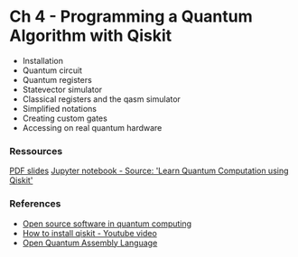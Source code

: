 # Ch 4 - Programming a Quantum Algorithm with Qiskit

- Installation
- Quantum circuit
- Quantum registers
- Statevector simulator
- Classical registers and the qasm simulator
- Simplified notations
- Creating custom gates
- Accessing on real quantum hardware

### Ressources

[PDF slides](https://github.com/bfedrici-phd/QC-2020-CPE/blob/master/Ch4/Ch4-Programming-a-Quantum-Algorithm-with-Qiskit.pdf)
[Jupyter notebook - Source: 'Learn Quantum Computation using Qiskit'](https://github.com/bfedrici-phd/QC-2020-CPE/blob/master/Ch4/Basic_Qiskit_Syntax.ipynb)

### References

- [Open source software in quantum computing](https://arxiv.org/pdf/1812.09167.pdf)
- [How to install qiskit - Youtube video](https://www.youtube.com/watch?v=M4EkW4VwhcI&list=PLOFEBzvs-Vvp2xg9-POLJhQwtVktlYGbY&index=3&t=0s)
- [Open Quantum Assembly Language](https://arxiv.org/pdf/1707.03429.pdf)
